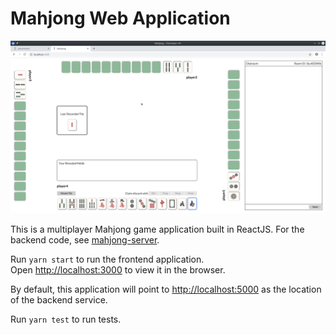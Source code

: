 # Mahjong Web Application

<img src="/src/images/mahjong_sample_1.png">

This is a multiplayer Mahjong game application built in ReactJS. For the backend code, see [mahjong-server](https://github.com/nxho/mahjong-server).

Run `yarn start` to run the frontend application.<br>
Open [http://localhost:3000](http://localhost:3000) to view it in the browser.

By default, this application will point to [http://localhost:5000](http://localhost:5000) as the location of the backend service.

Run `yarn test` to run tests.

